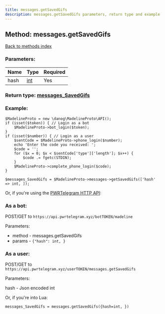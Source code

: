 ```yaml
---
title: messages.getSavedGifs
description: messages.getSavedGifs parameters, return type and example
---
```

## Method: messages.getSavedGifs  
[Back to methods index](index.md)


### Parameters:

| Name     |    Type       | Required |
|----------|---------------|----------|
|hash|[int](../types/int.md) | Yes|


### Return type: [messages\_SavedGifs](../types/messages_SavedGifs.md)

### Example:


```
$MadelineProto = new \danog\MadelineProto\API();
if (isset($token)) { // Login as a bot
    $MadelineProto->bot_login($token);
}
if (isset($number)) { // Login as a user
    $sentCode = $MadelineProto->phone_login($number);
    echo 'Enter the code you received: ';
    $code = '';
    for ($x = 0; $x < $sentCode['type']['length']; $x++) {
        $code .= fgetc(STDIN);
    }
    $MadelineProto->complete_phone_login($code);
}

$messages_SavedGifs = $MadelineProto->messages->getSavedGifs(['hash' => int, ]);
```

Or, if you're using the [PWRTelegram HTTP API](https://pwrtelegram.xyz):

### As a bot:

POST/GET to `https://api.pwrtelegram.xyz/botTOKEN/madeline`

Parameters:

* method - messages.getSavedGifs
* params - `{"hash": int, }`



### As a user:

POST/GET to `https://api.pwrtelegram.xyz/userTOKEN/messages.getSavedGifs`

Parameters:

hash - Json encoded int




Or, if you're into Lua:

```
messages_SavedGifs = messages.getSavedGifs({hash=int, })
```

